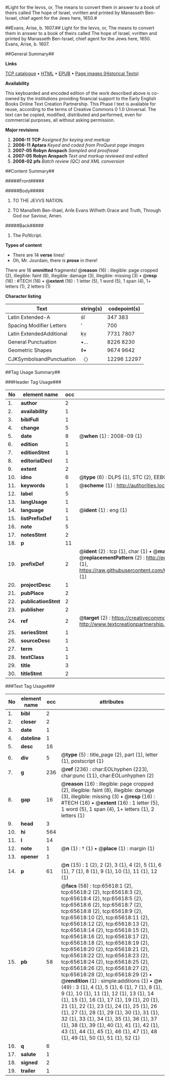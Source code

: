 #Light for the Ievvs, or, The means to convert them in answer to a book of theirs called The hope of Israel, vvritten and printed by Manasseth Ben-Israel, chief agent for the Jews here, 1650.#

##Evans, Arise, b. 1607.##
Light for the Ievvs, or, The means to convert them in answer to a book of theirs called The hope of Israel, vvritten and printed by Manasseth Ben-Israel, chief agent for the Jews here, 1650.
Evans, Arise, b. 1607.

##General Summary##

**Links**

[TCP catalogue](http://www.ota.ox.ac.uk/tcp/)  • 
[HTML](http://tei.it.ox.ac.uk/tcp/Texts-HTML/free/A38/A38774.html)  • 
[EPUB](http://tei.it.ox.ac.uk/tcp/Texts-EPUB/free/A38/A38774.epub) • 
[Page images (Historical Texts)](https://data.historicaltexts.jisc.ac.uk/view?pubId=eebo-12679893e&pageId=eebo-12679893e-65618-1)

**Availability**

This keyboarded and encoded edition of the
	       work described above is co-owned by the institutions
	       providing financial support to the Early English Books
	       Online Text Creation Partnership. This Phase I text is
	       available for reuse, according to the terms of Creative
	       Commons 0 1.0 Universal. The text can be copied,
	       modified, distributed and performed, even for
	       commercial purposes, all without asking permission.

**Major revisions**

1. __2006-11__ __TCP__ *Assigned for keying and markup*
1. __2006-11__ __Aptara__ *Keyed and coded from ProQuest page images*
1. __2007-05__ __Robyn Anspach__ *Sampled and proofread*
1. __2007-05__ __Robyn Anspach__ *Text and markup reviewed and edited*
1. __2008-02__ __pfs__ *Batch review (QC) and XML conversion*

##Content Summary##

#####Front#####

#####Body#####

1. TO THE
JEVVS
NATION.

1. TO
Manaſſeth Ben-Iſrael, Ariſe Evans
Wiſheth
Grace and Truth,
Through
God our Saviour, Amen.

#####Back#####

1. The Poſtſcript.

**Types of content**

  * There are 14 **verse** lines!
  * Oh, Mr. Jourdain, there is **prose** in there!

There are 16 **ommitted** fragments! 
 @__reason__ (16) : illegible: page cropped (2), illegible: faint (8), illegible: damage (3), illegible: missing (3)  •  @__resp__ (16) : #TECH (16)  •  @__extent__ (16) : 1 letter (5), 1 word (5), 1 span (4), 1+ letters (1), 2 letters (1)

**Character listing**


|Text|string(s)|codepoint(s)|
|---|---|---|
|Latin Extended-A|śſ|347 383|
|Spacing             Modifier Letters|ʼ|700|
|Latin ExtendedAdditional|ḳṿ|7731 7807|
|General Punctuation|•…|8226 8230|
|Geometric Shapes|◊▪|9674 9642|
|CJKSymbolsandPunctuation|〈〉|12296 12297|

##Tag Usage Summary##

###Header Tag Usage###

|No|element name|occ|attributes|
|---|---|---|---|
|1.|__author__|2||
|2.|__availability__|1||
|3.|__biblFull__|1||
|4.|__change__|5||
|5.|__date__|8| @__when__ (1) : 2008-09 (1)|
|6.|__edition__|1||
|7.|__editionStmt__|1||
|8.|__editorialDecl__|1||
|9.|__extent__|2||
|10.|__idno__|6| @__type__ (6) : DLPS (1), STC (2), EEBO-CITATION (1), OCLC (1), VID (1)|
|11.|__keywords__|1| @__scheme__ (1) : http://authorities.loc.gov/ (1)|
|12.|__label__|5||
|13.|__langUsage__|1||
|14.|__language__|1| @__ident__ (1) : eng (1)|
|15.|__listPrefixDef__|1||
|16.|__note__|5||
|17.|__notesStmt__|2||
|18.|__p__|11||
|19.|__prefixDef__|2| @__ident__ (2) : tcp (1), char (1)  •  @__matchPattern__ (2) : ([0-9\-]+):([0-9IVX]+) (1), (.+) (1)  •  @__replacementPattern__ (2) : http://eebo.chadwyck.com/downloadtiff?vid=$1&page=$2 (1), https://raw.githubusercontent.com/textcreationpartnership/Texts/master/tcpchars.xml#$1 (1)|
|20.|__projectDesc__|1||
|21.|__pubPlace__|2||
|22.|__publicationStmt__|2||
|23.|__publisher__|2||
|24.|__ref__|2| @__target__ (2) : https://creativecommons.org/publicdomain/zero/1.0/ (1), http://www.textcreationpartnership.org/docs/. (1)|
|25.|__seriesStmt__|1||
|26.|__sourceDesc__|1||
|27.|__term__|1||
|28.|__textClass__|1||
|29.|__title__|3||
|30.|__titleStmt__|2||


###Text Tag Usage###

|No|element name|occ|attributes|
|---|---|---|---|
|1.|__bibl__|2||
|2.|__closer__|2||
|3.|__date__|1||
|4.|__dateline__|1||
|5.|__desc__|16||
|6.|__div__|5| @__type__ (5) : title_page (2), part (1), letter (1), postscript (1)|
|7.|__g__|236| @__ref__ (236) : char:EOLhyphen (223), char:punc (11), char:EOLunhyphen (2)|
|8.|__gap__|16| @__reason__ (16) : illegible: page cropped (2), illegible: faint (8), illegible: damage (3), illegible: missing (3)  •  @__resp__ (16) : #TECH (16)  •  @__extent__ (16) : 1 letter (5), 1 word (5), 1 span (4), 1+ letters (1), 2 letters (1)|
|9.|__head__|3||
|10.|__hi__|564||
|11.|__l__|14||
|12.|__note__|1| @__n__ (1) : † (1)  •  @__place__ (1) : margin (1)|
|13.|__opener__|1||
|14.|__p__|61| @__n__ (15) : 1 (2), 2 (2), 3 (1), 4 (2), 5 (1), 6 (1), 7 (1), 8 (1), 9 (1), 10 (1), 11 (1), 12 (1)|
|15.|__pb__|58| @__facs__ (58) : tcp:65618:1 (2), tcp:65618:2 (2), tcp:65618:3 (2), tcp:65618:4 (2), tcp:65618:5 (2), tcp:65618:6 (2), tcp:65618:7 (2), tcp:65618:8 (2), tcp:65618:9 (2), tcp:65618:10 (2), tcp:65618:11 (2), tcp:65618:12 (2), tcp:65618:13 (2), tcp:65618:14 (2), tcp:65618:15 (2), tcp:65618:16 (2), tcp:65618:17 (2), tcp:65618:18 (2), tcp:65618:19 (2), tcp:65618:20 (2), tcp:65618:21 (2), tcp:65618:22 (2), tcp:65618:23 (2), tcp:65618:24 (2), tcp:65618:25 (2), tcp:65618:26 (2), tcp:65618:27 (2), tcp:65618:28 (2), tcp:65618:29 (2)  •  @__rendition__ (1) : simple:additions (1)  •  @__n__ (49) : 3 (1), 4 (1), 5 (1), 6 (1), 7 (1), 8 (1), 9 (1), 10 (1), 11 (1), 12 (1), 13 (1), 14 (1), 15 (1), 16 (1), 17 (1), 19 (1), 20 (1), 21 (1), 22 (1), 23 (1), 24 (1), 25 (1), 26 (1), 27 (1), 28 (1), 29 (1), 30 (1), 31 (1), 32 (1), 33 (1), 34 (1), 35 (1), 36 (1), 37 (1), 38 (1), 39 (1), 40 (1), 41 (1), 42 (1), 43 (1), 44 (1), 45 (1), 46 (1), 47 (1), 48 (1), 49 (1), 50 (1), 51 (1), 52 (1)|
|16.|__q__|6||
|17.|__salute__|1||
|18.|__signed__|2||
|19.|__trailer__|1||
